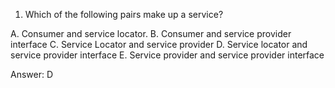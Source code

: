 1. Which of the following pairs make up a service?

A. Consumer and service locator.
B. Consumer and service provider interface
C. Service Locator and service provider
D. Service locator and service provider interface
E. Service provider and service provider interface


Answer: D